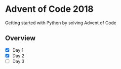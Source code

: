 # Advent of Code 2018

Getting started with Python by solving Advent of Code

## Overview 
- [x] Day 1
- [x] Day 2
- [ ] Day 3